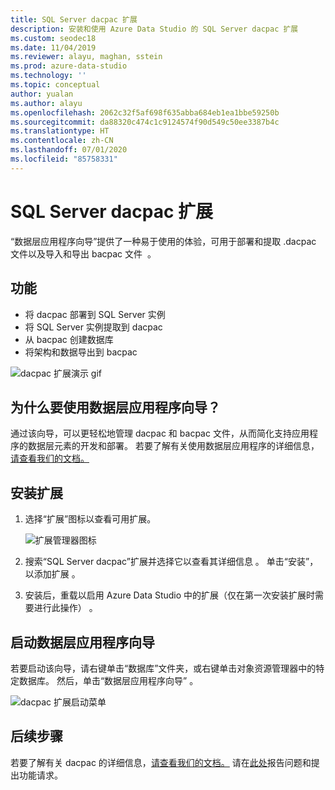 ```yaml
---
title: SQL Server dacpac 扩展
description: 安装和使用 Azure Data Studio 的 SQL Server dacpac 扩展
ms.custom: seodec18
ms.date: 11/04/2019
ms.reviewer: alayu, maghan, sstein
ms.prod: azure-data-studio
ms.technology: ''
ms.topic: conceptual
author: yualan
ms.author: alayu
ms.openlocfilehash: 2062c32f5af698f635abba684eb1ea1bbe59250b
ms.sourcegitcommit: da88320c474c1c9124574f90d549c50ee3387b4c
ms.translationtype: HT
ms.contentlocale: zh-CN
ms.lasthandoff: 07/01/2020
ms.locfileid: "85758331"
---
```

# <a name="sql-server-dacpac-extension"></a>SQL Server dacpac 扩展

“数据层应用程序向导”提供了一种易于使用的体验，可用于部署和提取 .dacpac 文件以及导入和导出 bacpac 文件   。


## <a name="features"></a>功能

* 将 dacpac 部署到 SQL Server 实例
* 将 SQL Server 实例提取到 dacpac
* 从 bacpac 创建数据库
* 将架构和数据导出到 bacpac

![dacpac 扩展演示 gif](media/extensions/sql-server-dacpac-extension/dacpac-extension-demo.gif)


## <a name="why-would-i-use-the-data-tier-application-wizard"></a>为什么要使用数据层应用程序向导？

通过该向导，可以更轻松地管理 dacpac 和 bacpac 文件，从而简化支持应用程序的数据层元素的开发和部署。 若要了解有关使用数据层应用程序的详细信息，[请查看我们的文档。](https://docs.microsoft.com/sql/relational-databases/data-tier-applications/data-tier-applications?view=sql-server-2017)


## <a name="install-the-extension"></a>安装扩展

1. 选择“扩展”图标以查看可用扩展。

    ![扩展管理器图标](media/extensions/extension-manager-icon.png)

2. 搜索“SQL Server dacpac”扩展并选择它以查看其详细信息  。 单击“安装”，以添加扩展  。

3. 安装后，重载以启用 Azure Data Studio 中的扩展（仅在第一次安装扩展时需要进行此操作）  。


## <a name="launch-the-data-tier-application-wizard"></a>启动数据层应用程序向导

若要启动该向导，请右键单击“数据库”文件夹，或右键单击对象资源管理器中的特定数据库。 然后，单击“数据层应用程序向导”  。

![dacpac 扩展启动菜单](media/extensions/sql-server-dacpac-extension/dacpac-extension-launch.png)


## <a name="next-steps"></a>后续步骤

若要了解有关 dacpac 的详细信息，[请查看我们的文档。](https://docs.microsoft.com/sql/relational-databases/data-tier-applications/data-tier-applications?view=sql-server-2017)
请在[此处](https://github.com/microsoft/azuredatastudio/issues)报告问题和提出功能请求。